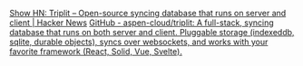 
[Show HN: Triplit – Open-source syncing database that runs on server and client | Hacker News](https://news.ycombinator.com/item?id=40788648)
[GitHub - aspen-cloud/triplit: A full-stack, syncing database that runs on both server and client. Pluggable storage (indexeddb, sqlite, durable objects), syncs over websockets, and works with your favorite framework (React, Solid, Vue, Svelte).](https://github.com/aspen-cloud/triplit)
